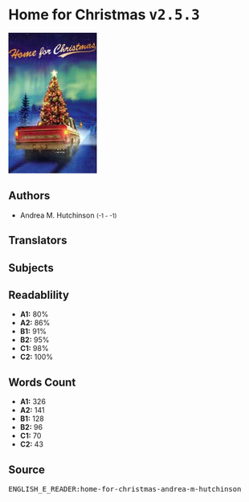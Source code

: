 # Home for Christmas <kbd>v2.5.3</kbd>

![](./cover.medium.jpg "")

## Authors


 - Andrea M. Hutchinson <small>(-1 - -1)</small>

## Translators



## Subjects



## Readablility


 - **A1:** 80%
 - **A2:** 86%
 - **B1:** 91%
 - **B2:** 95%
 - **C1:** 98%
 - **C2:** 100%

## Words Count


 - **A1:** 326
 - **A2:** 141
 - **B1:** 128
 - **B2:** 96
 - **C1:** 70
 - **C2:** 43

## Source


<kbd>ENGLISH_E_READER:home-for-christmas-andrea-m-hutchinson</kbd>
